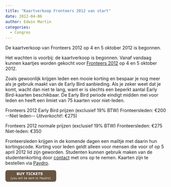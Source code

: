 ```yaml
---
title: "Kaartverkoop Fronteers 2012 van start"
date: 2012-04-06
author: Edwin Martin
categories: 
  - Congres
---
```

De kaartverkoop van Fronteers 2012 op 4 en 5 oktober 2012 is begonnen.

Het wachten is voorbij: de kaartverkoop is begonnen. Vanaf vandaag kunnen kaartjes worden gekocht voor [Fronteers 2012](/congres/2012) op 4 en 5 oktober 2012.

Zoals gewoonlijk krijgen leden een mooie korting en bespaar je nog meer als je gebruik maakt van de Early Bird aanbieding. Als je zeker weet dat je komt, wacht dan niet te lang, want er is slechts een beperkt aantal Early Bird-kaarten beschikbaar. De Early Bird periode eindigt midden mei voor leden en heeft een limiet van 75 kaarten voor niet-leden.

Fronteers 2012 Early Bird prijzen (exclusief 19% BTW)
Fronteersleden: €200
--Niet leden-- *Uitverkocht!*: €275)

Fronteers 2012 normale prijzen (exclusief 19% BTW)
Fronteersleden: €275
Niet-leden: €350

Fronteersleden krijgen in de komende dagen een mailtje met daarin hun kortingscode. Korting voor leden geldt alleen voor mensen die voor of op 5 april 2012 lid zijn geworden. Studenten kunnen gebruik maken van de studentenkorting door [contact](/contact) met ons op te nemen. Kaarten zijn te bestellen via [Paydro](https://fronteers.paydro.net/).

![[Bestel nu je kaartje voor Fronteers 2012](http://fronteers.paydro.net/)](/_img/congres/2012/graphics/buttons/buy.png)
